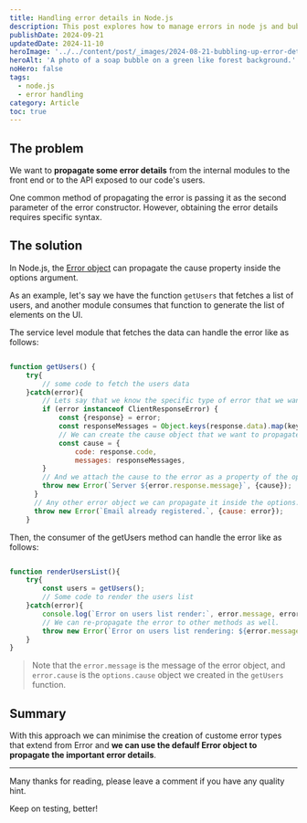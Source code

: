 ```yaml
---
title: Handling error details in Node.js
description: This post explores how to manage errors in node js and bubble up the important error detials necessary for higher layers of abstraction.
publishDate: 2024-09-21
updatedDate: 2024-11-10
heroImage: '../../content/post/_images/2024-08-21-bubbling-up-error-details/bubble.jpg'
heroAlt: 'A photo of a soap bubble on a green like forest background.'
noHero: false
tags:
  - node.js
  - error handling
category: Article
toc: true
---
```


## The problem
We want to **propagate some error details** from the internal modules to the front end or to the API exposed to our code's users.

One common method of propagating the error is passing it as the second parameter of the error constructor. However, obtaining the error details requires specific syntax.


## The solution
In Node.js, the [Error object](https://nodejs.org/api/errors.html#class-error) can propagate the cause property inside the options argument.

As an example, let's say we have the function `getUsers` that fetches a list of users, and another module consumes that function to generate the list of elements on the UI.


The service level module that fetches the data can handle the error like as follows:

```javascript

function getUsers() {
    try{
        // some code to fetch the users data
    }catch(error){
        // Lets say that we know the specific type of error that we want to extract some data from.
        if (error instanceof ClientResponseError) {
            const {response} = error;
            const responseMessages = Object.keys(response.data).map(key=>response.data[key]?.message);
            // We can create the cause object that we want to propagate to the error details. 
            const cause = {
                code: response.code,
                messages: responseMessages,
        }        
        // And we attach the cause to the error as a property of the options argument.
        throw new Error(`Server ${error.response.message}`, {cause});
      }
      // Any other error object we can propagate it inside the options.cause parameter 
      throw new Error(`Email already registered.`, {cause: error});
    }

```

Then, the consumer of the getUsers method can handle the error like as follows:

```javascript

function renderUsersList(){
    try{
        const users = getUsers();
        // Some code to render the users list
    }catch(error){
        console.log(`Error on users list render:`, error.message, error.cause);
        // We can re-propagate the error to other methods as well.
        throw new Error(`Error on users list rendering: ${error.message}`, {cause: error.cause});
    }
}

```

> Note that the `error.message` is the message of the error object, and `error.cause` is the `options.cause` object we created in the `getUsers` function.


## Summary

With this approach we can minimise the creation of custome error types that extend from Error and **we can use the defaulf Error object to propagate the important error details**.

------
Many thanks for reading, please leave a comment if you have any quality hint.

Keep on testing, better!




